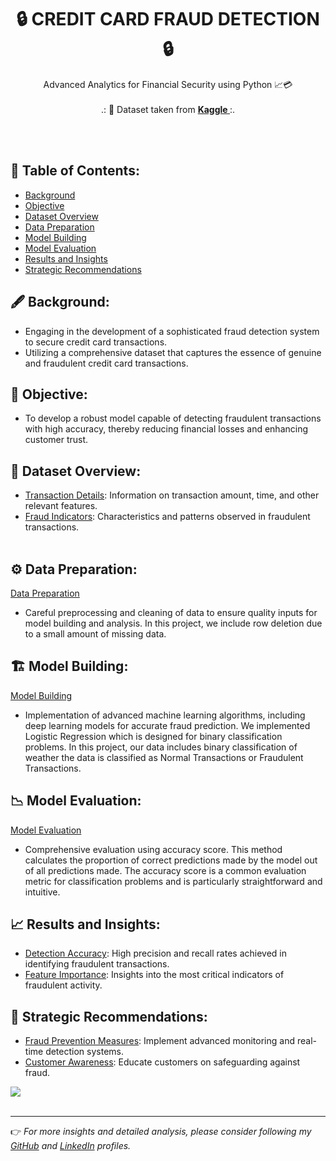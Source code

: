 <h1 align="center">🔒 CREDIT CARD FRAUD DETECTION 🔒</h1>
<p align="center">Advanced Analytics for Financial Security using Python 📈💳<br><br>
.: 📄 Dataset taken from <b><a href="https://www.kaggle.com/datasets/mlg-ulb/creditcardfraud"> Kaggle </a></b> :.
</p><br>
<br>

## 📃 Table of Contents:
  - [Background](#-background)
  - [Objective](#-objective)
  - [Dataset Overview](#-dataset-overview)
  - [Data Preparation](#-data-preparation)
  - [Model Building](#-model-building)
  - [Model Evaluation](#-model-evaluation)
  - [Results and Insights](#-results-and-insights)
  - [Strategic Recommendations](#-strategic-recommendations)

## 🖋 Background:
*   Engaging in the development of a sophisticated fraud detection system to secure credit card transactions.
*   Utilizing a comprehensive dataset that captures the essence of genuine and fraudulent credit card transactions.

## 🎯 Objective:
*   To develop a robust model capable of detecting fraudulent transactions with high accuracy, thereby reducing financial losses and enhancing customer trust.

## 🧾 Dataset Overview:
* [Transaction Details](#-transaction-details): Information on transaction amount, time, and other relevant features.
* [Fraud Indicators](#-fraud-indicators): Characteristics and patterns observed in fraudulent transactions.
<br><br>

## ⚙ Data Preparation:
[Data Preparation](#-data-preparation)
*   Careful preprocessing and cleaning of data to ensure quality inputs for model building and analysis. In this project, we include row deletion due to a small amount of missing data.

## 🏗 Model Building:
[Model Building](#-model-building)
*   Implementation of advanced machine learning algorithms, including deep learning models for accurate fraud prediction. We implemented Logistic Regression which is designed for binary classification problems. In this project, our data includes binary classification of weather the data is classified as Normal Transactions or Fraudulent Transactions.

## 📉 Model Evaluation:
[Model Evaluation](#-model-evaluation)
*   Comprehensive evaluation using accuracy score. This method calculates the proportion of correct predictions made by the model out of all predictions made. The accuracy score is a common evaluation metric for classification problems and is particularly straightforward and intuitive.

## 📈 Results and Insights:
*   [Detection Accuracy](#-detection-accuracy): High precision and recall rates achieved in identifying fraudulent transactions.
*   [Feature Importance](#-feature-importance): Insights into the most critical indicators of fraudulent activity.

## 💼 Strategic Recommendations:
*   [Fraud Prevention Measures](#-fraud-prevention-measures): Implement advanced monitoring and real-time detection systems.
*   [Customer Awareness](#-customer-awareness): Educate customers on safeguarding against fraud.

[![](https://img.shields.io/badge/back%20to%20top-%E2%86%A9-blue)](#-table-of-contents)
<br><br>

---

👉 _For more insights and detailed analysis, please consider following my [GitHub](https://www.github.com/aimanfatihahhh) and [LinkedIn](linkedin.com/in/aimanfatihahh) profiles._
